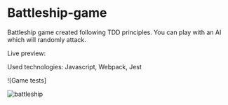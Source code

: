# Battleship-game
Battleship game created following TDD principles. You can play with an AI which will randomly attack.

Live preview: 

Used technologies: Javascript, Webpack, Jest



![Game tests] 

![battleship](https://github.com/cihenyen/Battleship-game/assets/109390011/89a3204d-f513-4e87-beeb-0982c844691b)
